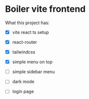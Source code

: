 # Boiler vite frontend

What this project has:

- [x] vite react ts setup
- [x] react-router
- [x] tailwindcss
- [x] simple menu on top
- [ ] simple sidebar menu
- [ ] dark mode 
- [ ] login page

